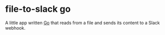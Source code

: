 # file-to-slack go

A little app written [Go](https://golang.org/) that reads from a file and sends its content to a Slack webhook.
